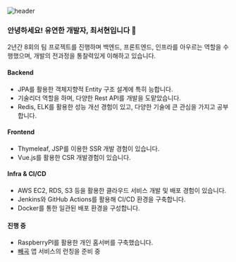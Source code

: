 ![header](https://capsule-render.vercel.app/api?type=waving&color=auto&height=150&section=header&text=HELLO!&fontSize=40&fontAlignY=35)

### 안녕하세요! 유연한 개발자, 최서현입니다 :sunflower: 

2년간 8회의 팀 프로젝트를 진행하며 
백엔드, 프론트엔드, 인프라를 아우르는 역할을 수행했으며, 개발의 전과정을 통찰력있게 이해하고 있습니다.



#### Backend
- JPA를 활용한 객체지향적 Entity 구조 설계에 특히 능합니다.
- 기술리더 역할을 하며, 다양한 Rest API를 개발을 도맡았습니다.
- Redis, ELK를 활용한 성능 개선 경험이 있고, 다양한 기술에 큰 관심을 가지고 공부합니다.

#### Frontend
- Thymeleaf, JSP를 이용한 SSR 개발 경험이 있습니다.
- Vue.js를 활용한 CSR 개발경험이 있습니다.

#### Infra & CI/CD
- AWS EC2, RDS, S3 등을 활용한 클라우드 서비스 개발 및 배포 경험이 있습니다.
- Jenkins와 GitHub Actions를 활용해 CI/CD 환경을 구축합니다.
- Docker를 통한 일관된 배포 환경을 구성합니다.

#### 진행 중
- RaspberryPI를 활용한 개인 홈서버를 구축했습니다.
- [빼곡](https://github.com/Boggle-Boggle) 앱 서비스의 런칭을 준비 중
